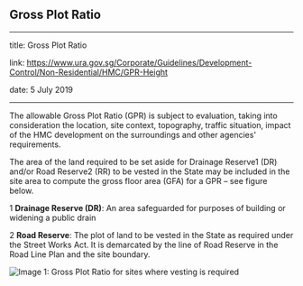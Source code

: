 ## Gross Plot Ratio
---
title: Gross Plot Ratio

link: https://www.ura.gov.sg/Corporate/Guidelines/Development-Control/Non-Residential/HMC/GPR-Height

date: 5 July 2019

---


The allowable Gross Plot Ratio (GPR) is subject to evaluation, taking into consideration the location, site context, topography, traffic situation, impact of the HMC development on the surroundings and other agencies' requirements.

The area of the land required to be set aside for Drainage Reserve1 (DR) and/or Road Reserve2 (RR) to be vested in the State may be included in the site area to compute the gross floor area (GFA) for a GPR – see figure below.

1 **Drainage Reserve (DR)**: An area safeguarded for purposes of building or widening a public drain

2 **Road Reserve**: The plot of land to be vested in the State as required under the Street Works Act. It is demarcated by the line of Road Reserve in the Road Line Plan and the site boundary.

![Image 1: Gross Plot Ratio for sites where vesting is required](https://www.ura.gov.sg/-/media/Corporate/Guidelines/Development-control/Flats-Condominiums/F01_Gross_Plot_Ratio.jpg?h=100%25&w=100%25)





